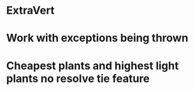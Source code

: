 # ExtraVert

# Work with exceptions being thrown
# Cheapest plants and highest light plants no resolve tie feature

